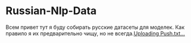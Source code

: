 # Russian-Nlp-Data
Всем привет тут я буду собирать русские датасеты для моделек. Как правило я их предварительно чищу, но не всегда.[Uploading Push.txt…]()
